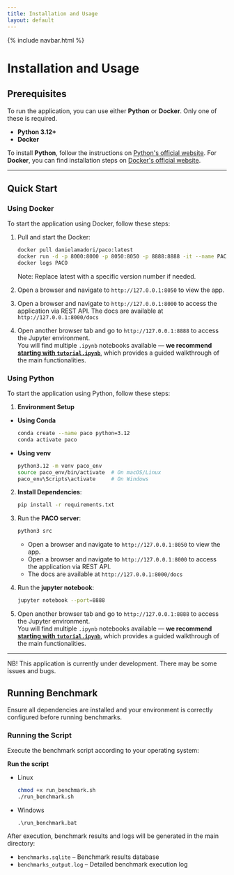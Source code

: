 ```yaml
---
title: Installation and Usage
layout: default
---
```


<div class="page-wrapper">
{% include navbar.html %}

<div class="content">

# Installation and Usage

## Prerequisites

To run the application, you can use either **Python** or **Docker**. Only one of these is required.

- **Python 3.12+**
- **Docker**

To install **Python**, follow the instructions on [Python's official website](https://www.python.org/downloads/). For **Docker**, you can find installation steps on [Docker's official website](https://docs.docker.com/get-docker/).

---

## Quick Start

### Using Docker

To start the application using Docker, follow these steps:

1. Pull and start the Docker:
    ```bash
    docker pull danielamadori/paco:latest
    docker run -d -p 8000:8000 -p 8050:8050 -p 8888:8888 -it --name PACO danielamadori/paco:latest
    docker logs PACO
    ```
   Note: Replace latest with a specific version number if needed.

2. Open a browser and navigate to `http://127.0.0.1:8050` to view the app.
3. Open a browser and navigate to `http://127.0.0.1:8000` to access the application via REST API.
   The docs are available at `http://127.0.0.1:8000/docs`
4. Open another browser tab and go to `http://127.0.0.1:8888` to access the Jupyter environment.  
   You will find multiple `.ipynb` notebooks available — **we recommend [starting with `tutorial.ipynb`](https://nbviewer.org/github/danielamadori/PACO/blob/main/tutorial.ipynb)**, which provides a guided walkthrough of the main functionalities.

### Using Python
To start the application using Python, follow these steps:
1. **Environment Setup**
- **Using Conda**
    ```bash
    conda create --name paco python=3.12
    conda activate paco
    ```
- **Using venv**
  ```bash
  python3.12 -m venv paco_env
  source paco_env/bin/activate  # On macOS/Linux
  paco_env\Scripts\activate     # On Windows
  ```
2. **Install Dependencies**:
    ```bash
    pip install -r requirements.txt
    ```
3. Run the **PACO server**:
    ```bash
    python3 src
    ```
   - Open a browser and navigate to `http://127.0.0.1:8050` to view the app.
   - Open a browser and navigate to `http://127.0.0.1:8000` to access the application via REST API.
   - The docs are available at `http://127.0.0.1:8000/docs`

3. Run the **jupyter notebook**:
    ```bash
    jupyter notebook --port=8888
    ```
4. Open another browser tab and go to `http://127.0.0.1:8888` to access the Jupyter environment.  
   You will find multiple `.ipynb` notebooks available — **we recommend [starting with `tutorial.ipynb`](https://nbviewer.org/github/danielamadori/PACO/blob/main/tutorial.ipynb)**, which provides a guided walkthrough of the main functionalities.

---
NB! This application is currently under development. There may be some issues and bugs.


## Running Benchmark

Ensure all dependencies are installed and your environment is correctly configured before running benchmarks.


### Running the Script

Execute the benchmark script according to your operating system:

**Run the script**
- Linux
    ```bash
    chmod +x run_benchmark.sh
    ./run_benchmark.sh
    ```
- Windows
    ```batch
    .\run_benchmark.bat
    ```

After execution, benchmark results and logs will be generated in the main directory:

- `benchmarks.sqlite` – Benchmark results database
- `benchmarks_output.log` – Detailed benchmark execution log

</div>
</div>

